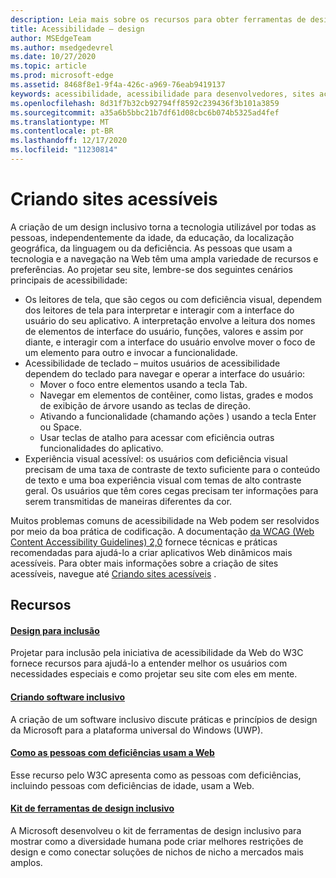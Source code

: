 ```yaml
---
description: Leia mais sobre os recursos para obter ferramentas de design e práticas recomendadas inclusivas.
title: Acessibilidade – design
author: MSEdgeTeam
ms.author: msedgedevrel
ms.date: 10/27/2020
ms.topic: article
ms.prod: microsoft-edge
ms.assetid: 8468f8e1-9f4a-426c-a969-76eab9419137
keywords: acessibilidade, acessibilidade para desenvolvedores, sites acessíveis, Edge, desenvolvimento da Web, ARIA, desenvolvedor, UIA, automação da interface do usuário
ms.openlocfilehash: 8d31f7b32cb92794ff8592c239436f3b101a3859
ms.sourcegitcommit: a35a6b5bbc21b7df61d08cbc6b074b5325ad4fef
ms.translationtype: MT
ms.contentlocale: pt-BR
ms.lasthandoff: 12/17/2020
ms.locfileid: "11230814"
---
```

# Criando sites acessíveis  

A criação de um design inclusivo torna a tecnologia utilizável por todas as pessoas, independentemente da idade, da educação, da localização geográfica, da linguagem ou da deficiência.  As pessoas que usam a tecnologia e a navegação na Web têm uma ampla variedade de recursos e preferências.  Ao projetar seu site, lembre-se dos seguintes cenários principais de acessibilidade:

*   Os leitores de tela, que são cegos ou com deficiência visual, dependem dos leitores de tela para interpretar e interagir com a interface do usuário do seu aplicativo.  A interpretação envolve a leitura dos nomes de elementos de interface do usuário, funções, valores e assim por diante, e interagir com a interface do usuário envolve mover o foco de um elemento para outro e invocar a funcionalidade.
*   Acessibilidade de teclado – muitos usuários de acessibilidade dependem do teclado para navegar e operar a interface do usuário:
    *   Mover o foco entre elementos usando a tecla Tab.
    *   Navegar em elementos de contêiner, como listas, grades e modos de exibição de árvore usando as teclas de direção.
    *   Ativando a funcionalidade \(chamando ações \) usando a tecla Enter ou Space.
    *   Usar teclas de atalho para acessar com eficiência outras funcionalidades do aplicativo.
*   Experiência visual acessível: os usuários com deficiência visual precisam de uma taxa de contraste de texto suficiente para o conteúdo de texto e uma boa experiência visual com temas de alto contraste geral.  Os usuários que têm cores cegas precisam ter informações para serem transmitidas de maneiras diferentes da cor.

Muitos problemas comuns de acessibilidade na Web podem ser resolvidos por meio da boa prática de codificação.  A documentação [da WCAG (Web Content Accessibility Guidelines) 2,0](https://www.w3.org/TR/WCAG20) fornece técnicas e práticas recomendadas para ajudá-lo a criar aplicativos Web dinâmicos mais acessíveis.  Para obter mais informações sobre a criação de sites acessíveis, navegue até [Criando sites acessíveis](./build/index.md) .

## Recursos  

#### [Design para inclusão](https://w3.org/WAI/users/Overview.html)  

Projetar para inclusão pela iniciativa de acessibilidade da Web do W3C fornece recursos para ajudá-lo a entender melhor os usuários com necessidades especiais e como projetar seu site com eles em mente.

#### [Criando software inclusivo](https://msdn.microsoft.com/windows/uwp/accessibility/designing-inclusive-software)  

A criação de um software inclusivo discute práticas e princípios de design da Microsoft para a plataforma universal do Windows (UWP).

#### [Como as pessoas com deficiências usam a Web](https://www.w3.org/WAI/intro/people-use-web/Overview.html)  

Esse recurso pelo W3C apresenta como as pessoas com deficiências, incluindo pessoas com deficiências de idade, usam a Web.

#### [Kit de ferramentas de design inclusivo](https://www.microsoft.com/design/practice#howwemake-section)  

A Microsoft desenvolveu o kit de ferramentas de design inclusivo para mostrar como a diversidade humana pode criar melhores restrições de design e como conectar soluções de nichos de nicho a mercados mais amplos.

